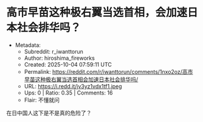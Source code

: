 # 高市早苗这种极右翼当选首相，会加速日本社会排华吗？

- Metadata:
  - Subreddit: r_iwanttorun
  - Author: hiroshima_fireworks
  - Created: 2025-10-04 07:59:11 UTC
  - Permalink: https://reddit.com/r/iwanttorun/comments/1nxo2oz/高市早苗这种极右翼当选首相会加速日本社会排华吗/
  - URL: https://i.redd.it/jv3yz1vdx1tf1.jpeg
  - Ups: 0 | Ratio: 0.35 | Comments: 16
  - Flair: 不懂就问


在日中国人这下是不是真的危险了？

